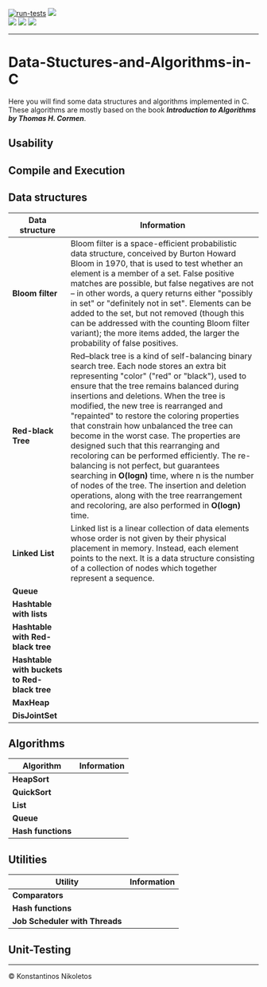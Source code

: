 [![run-tests](https://github.com/Nikoletos-K/Data-Stuctures-and-Algorithms-in-C/actions/workflows/run-tests.yml/badge.svg)](https://github.com/Nikoletos-K/Data-Stuctures-and-Algorithms-in-C/actions/workflows/run-tests.yml)
![](https://img.shields.io/badge/Language-%20C-blue)  
![](https://img.shields.io/badge/Made%20with-Markdown-1f425f)
![](https://img.shields.io/pypi/l/ansicolortags)
![](https://img.shields.io/badge/Made%20with-Bash-1f425f)

---

# Data-Stuctures-and-Algorithms-in-C
Here you will find some data structures and algorithms implemented in C. These algorithms are mostly based on the book ___Introduction to Algorithms by Thomas H. Cormen___.

## Usability

## Compile and Execution


## Data structures

| Data structure | Information |
| --- | --- |
| __Bloom filter__ | Bloom filter is a space-efficient probabilistic data structure, conceived by Burton Howard Bloom in 1970, that is used to test whether an element is a member of a set. False positive matches are possible, but false negatives are not – in other words, a query returns either "possibly in set" or "definitely not in set". Elements can be added to the set, but not removed (though this can be addressed with the counting Bloom filter variant); the more items added, the larger the probability of false positives. |
| __Red-black Tree__ | Red–black tree is a kind of self-balancing binary search tree. Each node stores an extra bit representing "color" ("red" or "black"), used to ensure that the tree remains balanced during insertions and deletions. When the tree is modified, the new tree is rearranged and "repainted" to restore the coloring properties that constrain how unbalanced the tree can become in the worst case. The properties are designed such that this rearranging and recoloring can be performed efficiently. The re-balancing is not perfect, but guarantees searching in __O(logn)__ time, where n is the number of nodes of the tree. The insertion and deletion operations, along with the tree rearrangement and recoloring, are also performed in __O(logn)__ time. |
| __Linked List__ | Linked list is a linear collection of data elements whose order is not given by their physical placement in memory. Instead, each element points to the next. It is a data structure consisting of a collection of nodes which together represent a sequence. |
| __Queue__ | |
| __Hashtable with lists__ | |
| __Hashtable with Red-black tree__ | |
| __Hashtable with buckets to Red-black tree__ | |
| __MaxHeap__ | |
| __DisJointSet__ | |


## Algorithms

| Algorithm | Information |
| --- | --- |
| __HeapSort__ | |
| __QuickSort__ | |
| __List__ | |
| __Queue__ | |
| __Hash functions__ | |

## Utilities
| Utility | Information |
| --- | --- |
| __Comparators__ | |
| __Hash functions__ | |
| __Job Scheduler with Threads__ | |


## Unit-Testing


---

© Konstantinos Nikoletos
